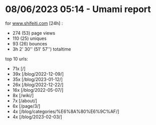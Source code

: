 # 08/06/2023 05:14 - Umami report
for www.shifeiti.com [24h] :

 - 274 (53) page views
 - 110 (25) uniques
 - 93 (26) bounces
 - 3h 2' 30'' (51' 57'') totaltime


top 10 urls:
 - 71x [/]
 - 39x [/blog/2022-12-09/]
 - 35x [/blog/2023-01-12/]
 - 26x [/blog/2022-12-22/]
 - 16x [/blog/2022-05-07/]
 - 8x [/wiki/]
 - 7x [/about/]
 - 6x [/page/3/]
 - 4x [/blog/categories/%E6%8A%80%E6%9C%AF/]
 - 4x [/blog/2023-02-03/]


